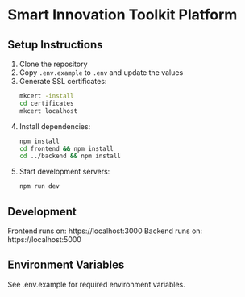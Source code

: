 # Smart Innovation Toolkit Platform

## Setup Instructions

1. Clone the repository
2. Copy `.env.example` to `.env` and update the values
3. Generate SSL certificates:
   ```bash
   mkcert -install
   cd certificates
   mkcert localhost
4. Install dependencies:
   ```bash
   npm install
   cd frontend && npm install
   cd ../backend && npm install
5. Start development servers:
   ```bash
   npm run dev

## Development
Frontend runs on: https://localhost:3000
Backend runs on: https://localhost:5000

## Environment Variables
See .env.example for required environment variables.